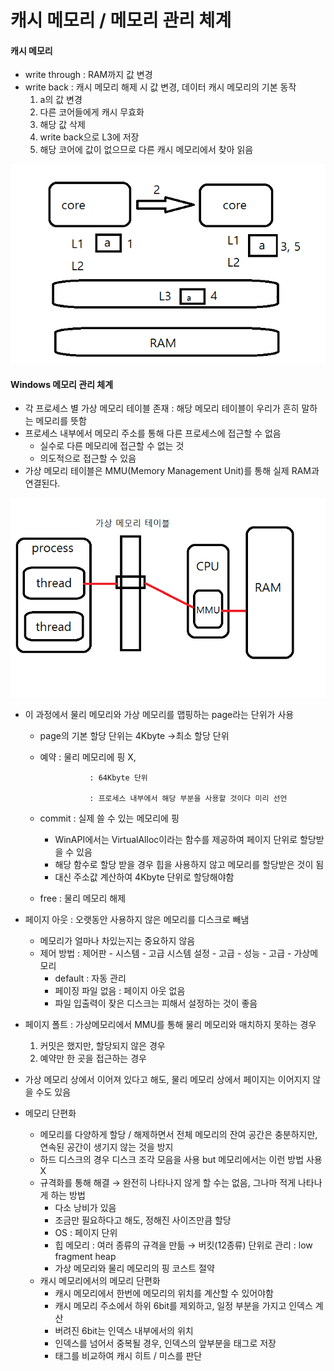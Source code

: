 # 캐시 메모리 / 메모리 관리 체계

#### 캐시 메모리

* write through : RAM까지 값 변경
* write back : 캐시 메모리 해제 시 값 변경, 데이터 캐시 메모리의 기본 동작
  1. a의 값 변경
  2. 다른 코어들에게 캐시 무효화 
  3. 해당 값 삭제
  4. write back으로 L3에 저장
  5. 해당 코어에 값이 없으므로 다른 캐시 메모리에서  찾아 읽음

![](../.gitbook/assets/write-back.png)



#### Windows 메모리 관리 체계

* 각 프로세스 별 가상 메모리 테이블 존재 : 해당 메모리 테이블이 우리가 흔히 말하는 메모리를 뜻함
* 프로세스 내부에서 메모리 주소를 통해 다른 프로세스에 접근할 수 없음
  * 실수로 다른 메모리에 접근할 수 없는 것
  * 의도적으로 접근할 수 있음 
* 가상 메모리 테이블은 MMU\(Memory Management Unit\)를 통해 실제 RAM과 연결된다.

![](../.gitbook/assets/.png%20%283%29.png)

* 이 과정에서 물리 메모리와 가상 메모리를 맵핑하는 page라는 단위가 사용

  * page의 기본 할당 단위는 4Kbyte →최소 할당 단위
  * 예약 : 물리 메모리에 핑 X,

                   : 64Kbyte 단위

                   : 프로세스 내부에서 해당 부분을 사용할 것이다 미리 선언  


  * commit : 실제 쓸 수 있는 메모리에 핑

    * WinAPI에서는 VirtualAlloc이라는 함수를 제공하여 페이지 단위로 할당받을 수 있음
    * 해당 함수로 할당 받을 경우 힙을 사용하지 않고 메모리를 할당받은 것이 됨
    * 대신 주소값 계산하여 4Kbyte 단위로 할당해야함

  * free : 물리 메모리 해제 

* 페이지 아웃 : 오랫동안 사용하지 않은 메모리를 디스크로 빼냄
  * 메모리가 얼마나 차있는지는 중요하지 않음
  * 제어 방법 : 제어판 - 시스템 - 고급 시스템 설정 - 고급 - 성능 - 고급 - 가상메모리
    * default : 자동 관리
    * 페이징 파일 없음 : 페이지 아웃 없음
    * 파일 입출력이 잦은 디스크는 피해서 설정하는 것이 좋음 
* 페이지 폴트 : 가상메모리에서 MMU를 통해 물리 메모리와 매치하지 못하는 경우
  1. 커밋은 했지만, 할당되지 않은 경우
  2. 예약만 한 곳을 접근하는 경우 
* 가상 메모리 상에서 이어져 있다고 해도, 물리 메모리 상에서 페이지는 이어지지 않을 수도 있음 
* 메모리 단편화
  * 메모리를 다양하게 할당 / 해제하면서 전체 메모리의 잔여 공간은 충분하지만, 연속된 공간이 생기지 않는 것을 방지
  * 하드 디스크의 경우 디스크 조각 모음을 사용 but 메모리에서는 이런 방법 사용 X
  * 규격화를 통해 해결 → 완전히 나타나지 않게 할 수는 없음, 그나마 적게 나타나게 하는 방법
    * 다소 낭비가 있음
    * 조금만 필요하다고 해도, 정해진 사이즈만큼 할당
    * OS : 페이지 단위
    * 힙 메모리 : 여러 종류의 규격을 만듦 → 버킷\(12종류\) 단위로 관리                   : low fragment heap
    * 가상 메모리와  물리 메모리의 핑 코스트 절약 
  * 캐시 메모리에서의 메모리 단편화
    * 캐시 메모리에서 한번에 메모리의 위치를 계산할 수 있어야함
    * 캐시 메모리 주소에서 하위 6bit를 제외하고, 일정 부분을 가지고 인덱스 계산
    * 버려진 6bit는 인덱스 내부에서의 위치
    * 인덱스를 넘어서 중복될 경우, 인덱스의 앞부분을 태그로 저장
    * 태그를 비교하여 캐시 히트 / 미스를 판단

